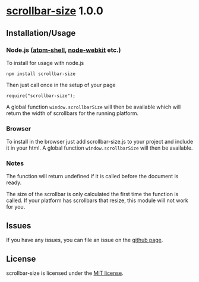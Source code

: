 # [scrollbar-size](https://github.com/olympicsoftware/scrollbar-size) 1.0.0

## <a name="installation-usage"></a>Installation/Usage

### Node.js ([atom-shell](https://github.com/atom/atom-shell), [node-webkit](https://github.com/rogerwang/node-webkit) etc.)

To install for usage with node.js

    npm install scrollbar-size

Then just call once in the setup of your page

    require("scrollbar-size");

A global function `window.scrollbarSize` will then be available which will
return the width of scrollbars for the running platform.

### Browser

To install in the browser just add scrollbar-size.js to your project and include
it in your html. A global function `window.scrollbarSize` will then be
available.

### Notes

The function will return undefined if it is called before the document is ready.

The size of the scrollbar is only calculated the first time the function is
called. If your platform has scrollbars that resize, this module will not work
for you.

## <a name="issues"></a>Issues

If you have any issues, you can file an issue on the
[github page](https://github.com/olmokramer/scrollbar-width.js/issues).

## <a name="license"></a>License

scrollbar-size is licensed under the [MIT license](LICENSE).
